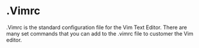 # .Vimrc

.Vimrc is the standard configuration file for the Vim Text Editor. There are many set commands that you can add to the .vimrc file to customer the Vim editor.
